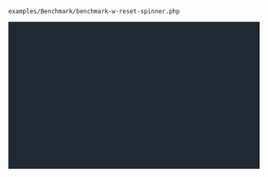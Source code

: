  `examples/Benchmark/benchmark-w-reset-spinner.php`
 
 ![example](https://raw.githubusercontent.com/alecrabbit/php-simple-profiler/master/docs/images/spinner_demo.gif)